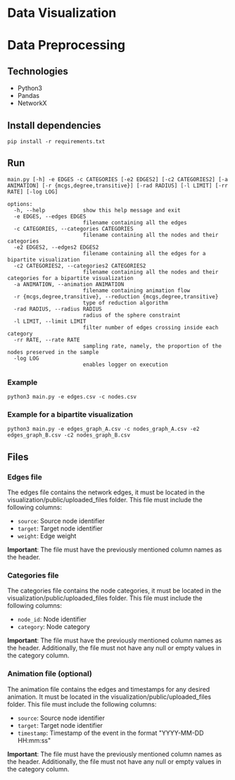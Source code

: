 Data Visualization
==============

# Data Preprocessing

## Technologies

* Python3
* Pandas
* NetworkX

## Install dependencies

```pip install -r requirements.txt```

## Run

```main.py [-h] -e EDGES -c CATEGORIES [-e2 EDGES2] [-c2 CATEGORIES2] [-a ANIMATION] [-r {mcgs,degree,transitive}] [-rad RADIUS] [-l LIMIT] [-rr RATE] [-log LOG]```
```
options:
  -h, --help            show this help message and exit
  -e EDGES, --edges EDGES
                        filename containing all the edges
  -c CATEGORIES, --categories CATEGORIES
                        filename containing all the nodes and their categories
  -e2 EDGES2, --edges2 EDGES2
                        filename containing all the edges for a bipartite visualization
  -c2 CATEGORIES2, --categories2 CATEGORIES2
                        filename containing all the nodes and their categories for a bipartite visualization
  -a ANIMATION, --animation ANIMATION
                        filename containing animation flow
  -r {mcgs,degree,transitive}, --reduction {mcgs,degree,transitive}
                        type of reduction algorithm
  -rad RADIUS, --radius RADIUS
                        radius of the sphere constraint
  -l LIMIT, --limit LIMIT
                        filter number of edges crossing inside each category
  -rr RATE, --rate RATE
                        sampling rate, namely, the proportion of the nodes preserved in the sample
  -log LOG
                        enables logger on execution
```
### Example

```python3 main.py -e edges.csv -c nodes.csv```

### Example for a bipartite visualization

```python3 main.py -e edges_graph_A.csv -c nodes_graph_A.csv -e2 edges_graph_B.csv -c2 nodes_graph_B.csv```

## Files
### Edges file

The edges file contains the network edges, it must be located in the visualization/public/uploaded_files folder. This file must include the following columns:

- `source`: Source node identifier
- `target`: Target node identifier
- `weight`: Edge weight

**Important**: The file must have the previously mentioned column names as the header.

### Categories file

The categories file contains the node categories, it must be located in the visualization/public/uploaded_files folder. This file must include the following columns:

- `node_id`: Node identifier
- `category`: Node category

**Important**: The file must have the previously mentioned column names as the header. Additionally, the file must not have any null or empty values in the category column.

### Animation file (optional)

The animation file contains the edges and timestamps for any desired animation. It must be located in the visualization/public/uploaded_files folder. This file must include the following columns:

- `source`: Source node identifier
- `target`: Target node identifier
- `timestamp`: Timestamp of the event in the format "YYYY-MM-DD HH:mm:ss"

**Important**: The file must have the previously mentioned column names as the header. Additionally, the file must not have any null or empty values in the category column.
